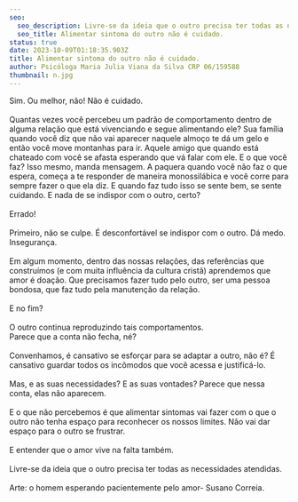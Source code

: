 ```yaml
---
seo:
  seo_description: Livre-se da ideia que o outro precisa ter todas as necessidades atendidas.
  seo_title: Alimentar sintoma do outro não é cuidado.
status: true
date: 2023-10-09T01:18:35.903Z
title: Alimentar sintoma do outro não é cuidado.
author: Psicóloga Maria Julia Viana da Silva CRP 06/159588
thumbnail: n.jpg
---
```

<!--StartFragment-->

Sim. Ou melhor, não! Não é cuidado.\
\
Quantas vezes você percebeu um padrão de comportamento dentro de alguma relação que está vivenciando e segue alimentando ele? Sua família quando você diz que não vai aparecer naquele almoço te dá um gelo e então você move montanhas para ir. Aquele amigo que quando está chateado com você se afasta esperando que vá falar com ele. E o que você faz? Isso mesmo, manda mensagem. A paquera quando você não faz o que espera, começa a te responder de maneira monossilábica e você corre para sempre fazer o que ela diz. E quando faz tudo isso se sente bem, se sente cuidando. E nada de se indispor com o outro, certo?\
\
Errado!\
\
Primeiro, não se culpe. É desconfortável se indispor com o outro. Dá medo. Insegurança.\
\
Em algum momento, dentro das nossas relações, das referências que construímos (e com muita influência da cultura cristã) aprendemos que amor é doação. Que precisamos fazer tudo pelo outro, ser uma pessoa bondosa, que faz tudo pela manutenção da relação.\
\
E no fim?\
\
O outro continua reproduzindo tais comportamentos.\
Parece que a conta não fecha, né?\
\
Convenhamos, é cansativo se esforçar para se adaptar a outro, não é? É cansativo guardar todos os incômodos que você acessa e justificá-lo.\
\
Mas, e as suas necessidades? E as suas vontades? Parece que nessa conta, elas não aparecem.\
\
E o que não percebemos é que alimentar sintomas vai fazer com o que o outro não tenha espaço para reconhecer os nossos limites. Não vai dar espaço para o outro se frustrar.\
\
E entender que o amor vive na falta também.\
\
Livre-se da ideia que o outro precisa ter todas as necessidades atendidas. \
\
Arte: o homem esperando pacientemente pelo amor- Susano Correia.

<!--EndFragment-->